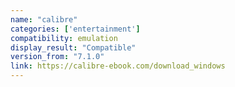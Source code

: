 ```yaml
---
name: "calibre"
categories: ['entertainment']
compatibility: emulation
display_result: "Compatible"
version_from: "7.1.0"
link: https://calibre-ebook.com/download_windows
---
```


